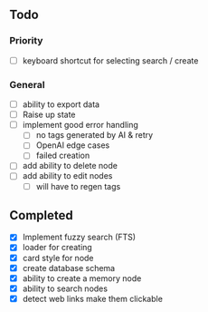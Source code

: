 ## Todo

### Priority

- [ ] keyboard shortcut for selecting search / create

### General

- [ ] ability to export data
- [ ] Raise up state
- [ ] implement good error handling
  - [ ] no tags generated by AI & retry
  - [ ] OpenAI edge cases
  - [ ] failed creation
- [ ] add ability to delete node
- [ ] add ability to edit nodes
  - [ ] will have to regen tags

## Completed

- [x] Implement fuzzy search (FTS)
- [x] loader for creating
- [x] card style for node
- [x] create database schema
- [x] ability to create a memory node
- [x] ability to search nodes
- [x] detect web links make them clickable
